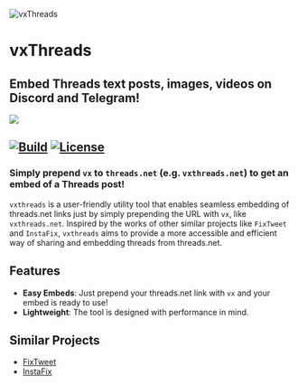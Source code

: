 ![vxThreads][logo]
# vxThreads
## Embed Threads text posts, images, videos on Discord and Telegram!
![][icons]

[![Build][buildBadge]][build]
[![License][licensebadge]][license]
---
### Simply prepend `vx` to `threads.net` (e.g. `vxthreads.net`) to get an embed of a Threads post!

`vxthreads` is a user-friendly utility tool that enables seamless embedding of threads.net links just by simply prepending the URL with `vx`, like `vxthreads.net`. Inspired by the works of other similar projects like `FixTweet` and `InstaFix`, `vxthreads` aims to provide a more accessible and efficient way of sharing and embedding threads from threads.net.

## Features

- **Easy Embeds**: Just prepend your threads.net link with `vx` and your embed is ready to use!
- **Lightweight**: The tool is designed with performance in mind.

## Similar Projects

- [FixTweet](https://github.com/FixTweet/FixTweet)
- [InstaFix](https://github.com/Wikidepia/InstaFix)

[logo]: https://github.com/everettsouthwick/vxthreads/assets/8216991/659d7795-6da0-4073-af40-9ff14a1bc7c1
[icons]: https://skillicons.dev/icons?i=ts,jest,docker,workers
[build]: https://github.com/everettsouthwick/vxThreads/actions/workflows/docker-image.yml
[buildBadge]: https://github.com/everettsouthwick/vxThreads/actions/workflows/docker-image.yml/badge.svg
[license]: https://github.com/everettsouthwick/vxThreads/blob/main/LICENSE.md
[licensebadge]: https://img.shields.io/github/license/everettsouthwick/vxThreads
